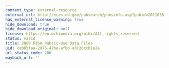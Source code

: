 ```yaml
---
content_type: external-resource
external_url: http://nces.ed.gov/pubsearch/pubsinfo.asp?pubid=2011038
has_external_license_warning: true
hide_download: true
hide_download_original: null
license: https://en.wikipedia.org/wiki/All_rights_reserved
status: valid
title: 2009 PISA Public-Use Data Files
uid: ceb85faa-2d76-47be-afbd-a3c20ccb1e2a
url_status_code: 200
wayback_url: ''
---
```

